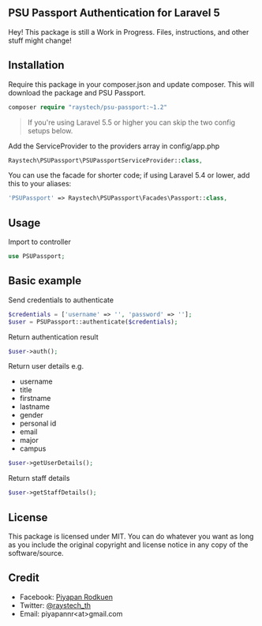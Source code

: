 ## PSU Passport Authentication for Laravel 5
Hey! This package is still a Work in Progress. Files, instructions, and other stuff might change!

## Installation
Require this package in your composer.json and update composer. This will download the package and PSU Passport.

```php
composer require "raystech/psu-passport:~1.2"
```

>If you're using Laravel 5.5 or higher you can skip the two config setups below.

Add the ServiceProvider to the providers array in config/app.php

```php
Raystech\PSUPassport\PSUPassportServiceProvider::class,
```
You can use the facade for shorter code; if using Laravel 5.4 or lower, add this to your aliases:

```php
'PSUPassport' => Raystech\PSUPassport\Facades\Passport::class,
```

## Usage
Import to controller
```php
use PSUPassport;
```

## Basic example
Send credentials to authenticate
```php
$credentials = ['username' => '', 'password' => ''];
$user = PSUPassport::authenticate($credentials);
```

Return authentication result
```php
$user->auth();
```

Return user details e.g.
- username
- title
- firstname
- lastname
- gender
- personal id
- email
- major
- campus
```php
$user->getUserDetails();
```

Return staff details
```php
$user->getStaffDetails();
```

## License
This package is licensed under MIT. You can do whatever you want as long as you include the original copyright and license notice in any copy of the software/source. 

## Credit
- Facebook: [Piyapan Rodkuen](https://facebook.com/rayspic)
- Twitter: [@raystech_th](https://twitter.com/raystech_th)
- Email: piyapannr\<at\>gmail.com